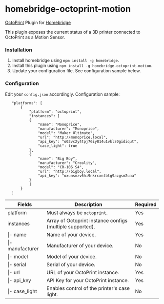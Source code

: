 # homebridge-octoprint-motion
[OctoPrint](https://octoprint.org) Plugin for [Homebridge](https://github.com/nfarina/homebridge)

This plugin exposes the current status of a 3D printer connected to OctoPrint as a Motion Sensor.

### Installation
1. Install homebridge using `npm install -g homebridge`.
2. Install this plugin using `npm install -g homebridge-octoprint-motion`.
3. Update your configuration file. See configuration sample below.

### Configuration
Edit your `config.json` accordingly. Configuration sample:
 ```
    "platforms": [
        {
            "platform": "octoprint",
            "instances": [
            {
                "name": "Monoprice",
                "manufacturer": "Monoprice",
                "model": "Maker Ultimate",
                "url": "http://monoprice.local",
                "api_key": "o03vc2y4tpj76iy814u1vklz0gidiqut",
                "case_light": true
            },
            {
                "name": "Big Boy",
                "manufacturer": "Creality",
                "model": "CR-10S S4",
                "url": "http://bigboy.local",
                "api_key": "oxunsmzv6hi9nkrcxnlbtg9azgsm2uaa"
            }
            ]
        }
    ]
```

| Fields             | Description                                                                  | Required |
|--------------------|------------------------------------------------------------------------------|----------|
| platform           | Must always be `octoprint`.                                                  | Yes      |
| instances          | Array of Octoprint instance configs (multiple supported).                    | Yes      |
| \|- name           | Name of your device.                                                         | Yes      |
| \|- manufacturer   | Manufacturer of your device.                                                 | No       |
| \|- model          | Model of your device.                                                        | No       |
| \|- serial         | Serial of your device.                                                       | No       |
| \|- url            | URL of your OctoPrint instance.                                              | Yes      |
| \|- api_key        | API Key for your OctoPrint instance.                                         | Yes      |
| \|- case_light     | Enables control of the printer's case light.                                 | No       |